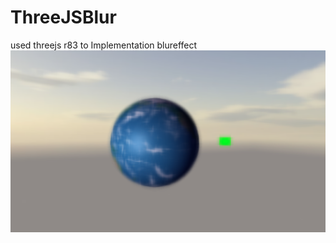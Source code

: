 # ThreeJSBlur
used threejs r83 to   Implementation blureffect
![image](https://github.com/StringKun/ThreeJSBlur/blob/master/threejs-blur/bg1.png)
